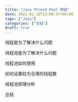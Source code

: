```yaml
---
title: "Java Thread Pool 释疑"
date: 2021-02-18T13:09:57+08:00
tags: ["Java"]
categories: ["总结"]
draft: true
---
```


线程是为了解决什么问题

线程池是为了解决什么问题

线程池如何使用

如何设置较为合理的线程数

线程池原理分析

总结

